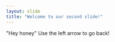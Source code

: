 ```yaml
---
layout: slide
title: "Welcome to our second slide!"
---
```

"Hey honey"
Use the left arrow to go back!
